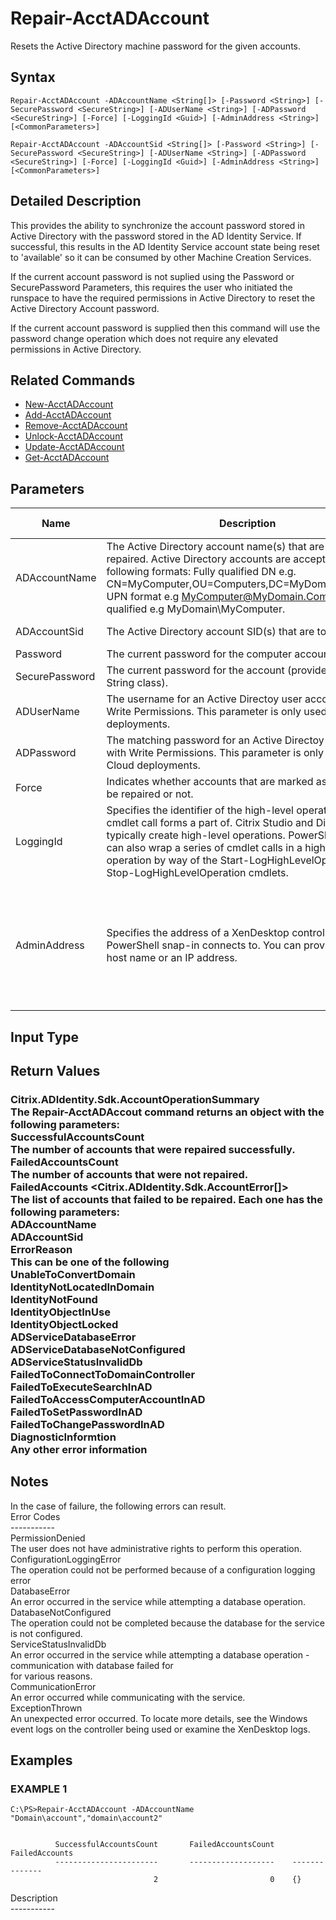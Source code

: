 ﻿# Repair-AcctADAccount

   Resets the Active Directory machine password for the given accounts.

## Syntax
```
Repair-AcctADAccount -ADAccountName <String[]> [-Password <String>] [-SecurePassword <SecureString>] [-ADUserName <String>] [-ADPassword <SecureString>] [-Force] [-LoggingId <Guid>] [-AdminAddress <String>] [<CommonParameters>]

Repair-AcctADAccount -ADAccountSid <String[]> [-Password <String>] [-SecurePassword <SecureString>] [-ADUserName <String>] [-ADPassword <SecureString>] [-Force] [-LoggingId <Guid>] [-AdminAddress <String>] [<CommonParameters>]
```

## Detailed Description
   This provides the ability to synchronize the account password stored in Active Directory with the password stored in the AD Identity Service.  If successful, this results in the AD Identity Service account state being reset to 'available' so it can be consumed by other Machine Creation Services.

If the current account password is not suplied using the Password or SecurePassword Parameters, this requires the user who initiated the runspace to have the required permissions in Active Directory to reset the Active Directory Account password.

If the current account password is supplied then this command will use the password change operation which does not require any elevated permissions in Active Directory.

## Related Commands
  * [New-AcctADAccount](New-AcctADAccount.html)
  * [Add-AcctADAccount](Add-AcctADAccount.html)
  * [Remove-AcctADAccount](Remove-AcctADAccount.html)
  * [Unlock-AcctADAccount](Unlock-AcctADAccount.html)
  * [Update-AcctADAccount](Update-AcctADAccount.html)
  * [Get-AcctADAccount](Get-AcctADAccount.html)
## Parameters

| Name   | Description | Required? | Pipeline Input | Default Value |
| --- | --- | --- | --- | --- |
| ADAccountName | The Active Directory account name(s) that are to be repaired. Active Directory accounts are accepted in the following formats: Fully qualified DN e.g. CN=MyComputer,OU=Computers,DC=MyDomain,DC=Com; UPN format e.g MyComputer@MyDomain.Com; Domain qualified e.g MyDomain\MyComputer. | true | false |  |
| ADAccountSid | The Active Directory account SID(s) that are to be repaired. | true | true (ByPropertyName) |  |
| Password | The current  password for the computer account. | false | false |  |
| SecurePassword | The current password for the account (provided in a Secure String class). | false | false |  |
| ADUserName | The username for an Active Directoy user account with Write Permissions. This parameter is only used in Cloud deployments. | false | false |  |
| ADPassword | The matching password for an Active Directoy user account with Write Permissions. This parameter is only used in Cloud deployments. | false | false |  |
| Force | Indicates whether accounts that are marked as 'in-use' can be repaired or not. | false | false |  |
| LoggingId | Specifies the identifier of the high-level operation this cmdlet call forms a part of. Citrix Studio and Director typically create high-level operations. PowerShell scripts can also wrap a series of cmdlet calls in a high-level operation by way of the Start-LogHighLevelOperation and Stop-LogHighLevelOperation cmdlets. | false | false |  |
| AdminAddress | Specifies the address of a XenDesktop controller that the PowerShell snap-in connects to.  You can provide this as a host name or an IP address. | false | false | LocalHost. Once a value is provided by any cmdlet, this value becomes the default. |

## Input Type
### 
   
## Return Values
### Citrix.ADIdentity.Sdk.AccountOperationSummary<br>    The Repair-AcctADAccout command returns an object with the following parameters:<br>    SuccessfulAccountsCount <int><br>        The number of accounts that were repaired successfully.<br>    FailedAccountsCount <int><br>        The number of accounts that were not repaired.<br>    FailedAccounts <Citrix.ADIdentity.Sdk.AccountError[]><br>        The list of accounts that failed to be repaired.  Each one has the following parameters:<br>            ADAccountName <string><br>            ADAccountSid <String><br>            ErrorReason <ADIdentityStatus><br>              This can be one of the following<br>              UnableToConvertDomain<br>              IdentityNotLocatedInDomain<br>              IdentityNotFound<br>              IdentityObjectInUse<br>              IdentityObjectLocked<br>              ADServiceDatabaseError<br>              ADServiceDatabaseNotConfigured<br>              ADServiceStatusInvalidDb<br>              FailedToConnectToDomainController<br>              FailedToExecuteSearchInAD<br>              FailedToAccessComputerAccountInAD<br>              FailedToSetPasswordInAD<br>              FailedToChangePasswordInAD<br>            DiagnosticInformtion <Exception><br>              Any other error information
   ## Notes
   In the case of failure, the following errors can result.<br>    Error Codes<br>    -----------<br>    PermissionDenied<br>    The user does not have administrative rights to perform this operation.<br>    ConfigurationLoggingError<br>    The operation could not be performed because of a configuration logging error<br>    DatabaseError<br>    An error occurred in the service while attempting a database operation.<br>    DatabaseNotConfigured<br>    The operation could not be completed because the database for the service is not configured.<br>    ServiceStatusInvalidDb<br>    An error occurred in the service while attempting a database operation - communication with database failed for<br>    for various reasons.<br>    CommunicationError<br>    An error occurred while communicating with the service.<br>    ExceptionThrown<br>    An unexpected error occurred.  To locate more details, see the Windows event logs on the controller being used or examine the XenDesktop logs.
## Examples

### EXAMPLE 1
```
C:\PS>Repair-AcctADAccount -ADAccountName "Domain\account","domain\account2"


          SuccessfulAccountsCount       FailedAccountsCount    FailedAccounts
          -----------------------       -------------------    --------------
                                2                         0    {}
```
   Description<br>-----------
